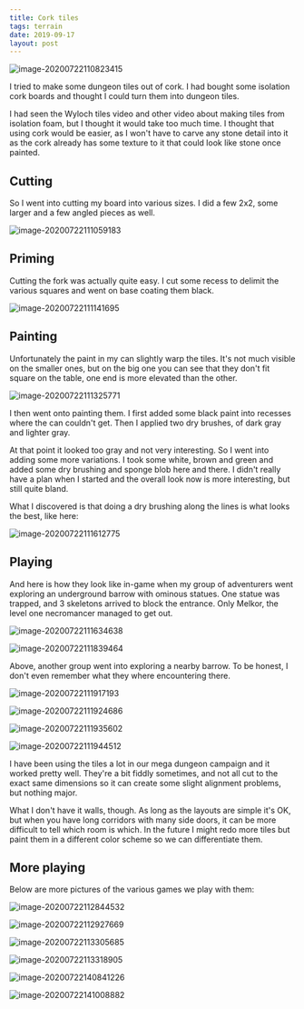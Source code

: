 ```yaml
---
title: Cork tiles
tags: terrain
date: 2019-09-17
layout: post
---
```


![image-20200722110823415](image-20200722110823415.png)

I tried to make some dungeon tiles out of cork. I had bought some isolation cork boards and thought I could turn them into dungeon tiles.

I had seen the Wyloch tiles video and other video about making tiles from isolation foam, but I thought it would take too much time. I thought that using cork would be easier, as I won't have to carve any stone detail into it as the cork already has some texture to it that could look like stone once painted.

## Cutting

So I went into cutting my board into various sizes. I did a few 2x2, some larger and a few angled pieces as well.

![image-20200722111059183](image-20200722111059183.png)

## Priming

Cutting the fork was actually quite easy. I cut some recess to delimit the various squares and went on base coating them black.

![image-20200722111141695](image-20200722111141695.png)

## Painting

Unfortunately the paint in my can slightly warp the tiles. It's not much visible on the smaller ones, but on the big one you can see that they don't fit square on the table, one end is more elevated than the other.

![image-20200722111325771](image-20200722111325771.png)

I then went onto painting them. I first added some black paint into recesses where the can couldn't get. Then I applied two dry brushes, of dark gray and lighter gray.

At that point it looked too gray and not very interesting. So I went into adding some more variations. I took some white, brown and green and added some dry brushing and sponge blob here and there. I didn't really have a plan when I started and the overall look now is more interesting, but still quite bland.

What I discovered is that doing a dry brushing along the lines is what looks the best, like here:

![image-20200722111612775](image-20200722111612775.png)

## Playing

And here is how they look like in-game when my group of adventurers went exploring an underground barrow with ominous statues. One statue was trapped, and 3 skeletons arrived to block the entrance. Only Melkor, the level one necromancer managed to get out.

![image-20200722111634638](image-20200722111634638.png)

![image-20200722111839464](image-20200722111839464.png)

Above, another group went into exploring a nearby barrow. To be honest, I don't even remember what they where encountering there.

![image-20200722111917193](image-20200722111917193.png)

![image-20200722111924686](image-20200722111924686.png)

![image-20200722111935602](image-20200722111935602.png)

![image-20200722111944512](image-20200722111944512.png)

I have been using the tiles a lot in our mega dungeon campaign and it worked pretty well. They're a bit fiddly sometimes, and not all cut to the exact same dimensions so it can create some slight alignment problems, but nothing major.

What I don't have it walls, though. As long as the layouts are simple it's OK, but when you have long corridors with many side doors, it can be more difficult to tell which room is which. In the future I might redo more tiles but paint them in a different color scheme so we can differentiate them.

## More playing

Below are more pictures of the various games we play with them:

![image-20200722112844532](image-20200722112844532.png)

![image-20200722112927669](image-20200722112927669.png)

![image-20200722113305685](image-20200722113305685.png)

![image-20200722113318905](image-20200722113318905.png)

![image-20200722140841226](image-20200722140841226.png)

![image-20200722141008882](image-20200722141008882.png)